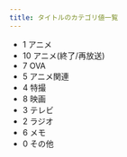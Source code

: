 ```yaml
---
title: タイトルのカテゴリ値一覧 
---
```


- 1 アニメ
- 10 アニメ(終了/再放送)
- 7 OVA
- 5 アニメ関連
- 4 特撮
- 8 映画
- 3 テレビ
- 2 ラジオ
- 6 メモ
- 0 その他
